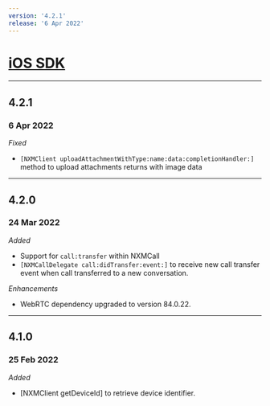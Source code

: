 ```yaml
---
version: '4.2.1'
release: '6 Apr 2022'
---
```

# [iOS SDK](https://developer.nexmo.com/client-sdk/sdk-documentation/ios)

---

## 4.2.1
### 6 Apr 2022

*Fixed*

- `[NXMClient uploadAttachmentWithType:name:data:completionHandler:]` method to upload attachments returns with image data

---

## 4.2.0
### 24 Mar 2022

*Added*

- Support for `call:transfer` within NXMCall
- `[NXMCallDelegate call:didTransfer:event:]` to receive new call transfer event when call transferred to a new conversation.

*Enhancements*

- WebRTC dependency upgraded to version 84.0.22.

---

## 4.1.0
### 25 Feb 2022

*Added*

- [NXMClient getDeviceId] to retrieve device identifier.